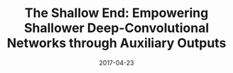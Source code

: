 ---
title: "The Shallow End: Empowering Shallower Deep-Convolutional Networks through Auxiliary Outputs"
collection: preprints
permalink: /publication/The
date: 2017-04-23
venue: "CoRR abs/1611.01773"
city: 
state: ""
thumbnail: "The.png"
teaser :
authors: "Yong Guo, Mingkui Tan, Qingyao Wu, Jian Chen, Anton Van Den Hengel, Qinfeng Shi"
bibtex: The.txt
uri: The.pdf
arxiv: https://arxiv.org/abs/1611.01773
project: 
source: 
poster: 
data:
---